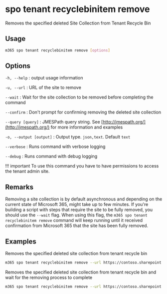 # spo tenant recyclebinitem remove

Removes the specified deleted Site Collection from Tenant Recycle Bin

## Usage

```sh
m365 spo tenant recyclebinitem remove [options]
```

## Options

`-h, --help`
: output usage information

`-u, --url`
: URL of the site to remove

`--wait`
: Wait for the site collection to be removed before completing the command

`--confirm`
: Don't prompt for confirming removing the deleted site collection

`--query [query]`
: JMESPath query string. See [http://jmespath.org/](http://jmespath.org/) for more information and examples

`-o, --output [output]`
: Output type. `json,text`. Default `text`

`--verbose`
: Runs command with verbose logging

`--debug`
: Runs command with debug logging

!!! important
    To use this command you have to have permissions to access the tenant admin site.

## Remarks

Removing a site collection is by default asynchronous and depending on the current state of Microsoft 365, might take up to few minutes. If you're building a script with steps that require the site to be fully removed, you should use the `--wait` flag. When using this flag, the `m365 spo tenant recyclebinitem remove` command will keep running until it received confirmation from Microsoft 365 that the site has been fully removed.

## Examples

Removes the specified deleted site collection from tenant recycle bin

```sh
m365 spo tenant recyclebinitem remove --url https://contoso.sharepoint.com/sites/team
```

Removes the specified deleted site collection from tenant recycle bin and wait for the removing process to complete

```sh
m365 spo tenant recyclebinitem remove --url https://contoso.sharepoint.com/sites/team --wait
```
